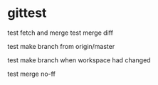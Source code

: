 # gittest 
test fetch and merge
test merge diff

test make branch from origin/master

test make branch when workspace had changed

test merge no-ff
